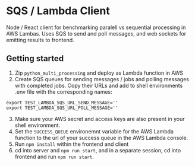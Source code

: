 # SQS / Lambda Client
Node / React client for benchmarking paralell vs sequential processing in AWS Lambas. Uses SQS to send and poll messages, and web sockets for emitting results to frontend.

## Getting started
1. Zip `python_multi_processing` and deploy as Lambda function in AWS
2. Create SQS queues for sending messages / jobs and polling messages with completed jobs. Copy their URLs and add to shell environments .env file with the corresponding names: 
```
export TEST_LAMBDA_SQS_URL_SEND_MESSAGE=''
export TEST_LAMBDA_SQS_URL_POLL_MESSAGE=''
```
3. Make sure your AWS secret and access keys are also present in your shell environment.
4. Set the `SUCCESS_QUEUE` environemnt variable for the AWS Lambda function to the url of your success queue in the AWS Lambda console. 
5. Run `npm install` within the frontend and client 
6. cd into server and `npm run start`, and in a separate session, cd into frontend and run `npm run start`. 